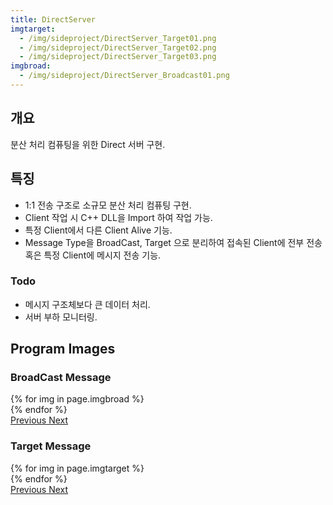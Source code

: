 ```yaml
---
title: DirectServer
imgtarget:
  - /img/sideproject/DirectServer_Target01.png
  - /img/sideproject/DirectServer_Target02.png
  - /img/sideproject/DirectServer_Target03.png
imgbroad:
  - /img/sideproject/DirectServer_Broadcast01.png
---
```


## 개요
 분산 처리 컴퓨팅을 위한 Direct 서버 구현.

## 특징
 - 1:1 전송 구조로 소규모 분산 처리 컴퓨팅 구현.
 - Client 작업 시 C++ DLL을 Import 하여 작업 가능.
 - 특정 Client에서 다른 Client Alive 기능.
 - Message Type을 BroadCast, Target 으로 분리하여 접속된 Client에 전부 전송 혹은 특정 Client에 메시지 전송 기능.

### Todo
- 메시지 구조체보다 큰 데이터 처리.
- 서버 부하 모니터링.
  
## Program Images

### BroadCast Message
<div id="carouselExampleControls" class="carousel slide mb-4" data-ride="carousel">
    <div class="carousel-inner">
        {% for img in page.imgbroad %}
            <div class="carousel-item {% if forloop.first %}active{% endif %}">
                <img src="{{ img }}" class="d-block w-100" alt="" onclick="window.open(this.src)">
            </div>
        {% endfor %}
    </div>
    <a class="carousel-control-prev" href="#carouselExampleControls" role="button" data-slide="prev">
        <span class="carousel-control-prev-icon" aria-hidden="true"></span>
        <span class="sr-only">Previous</span>
    </a>
    <a class="carousel-control-next" href="#carouselExampleControls" role="button" data-slide="next">
        <span class="carousel-control-next-icon" aria-hidden="true"></span>
        <span class="sr-only">Next</span>
    </a>
</div>

### Target Message
<div id="carouselExampleControls2" class="carousel slide mb-4" data-ride="carousel">
    <div class="carousel-inner">
        {% for img in page.imgtarget %}
            <div class="carousel-item {% if forloop.first %}active{% endif %}">
                <img src="{{ img }}" class="d-block w-100" alt="" onclick="window.open(this.src)">
            </div>
        {% endfor %}
    </div>
    <a class="carousel-control-prev" href="#carouselExampleControls2" role="button" data-slide="prev">
        <span class="carousel-control-prev-icon" aria-hidden="true"></span>
        <span class="sr-only">Previous</span>
    </a>
    <a class="carousel-control-next" href="#carouselExampleControls2" role="button" data-slide="next">
        <span class="carousel-control-next-icon" aria-hidden="true"></span>
        <span class="sr-only">Next</span>
    </a>
</div>
